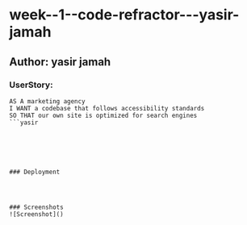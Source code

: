 # week--1--code-refractor---yasir-jamah

## Author: yasir jamah



### UserStory:
```
AS A marketing agency
I WANT a codebase that follows accessibility standards
SO THAT our own site is optimized for search engines
```yasir 






### Deployment




### Screenshots
![Screenshot]()



